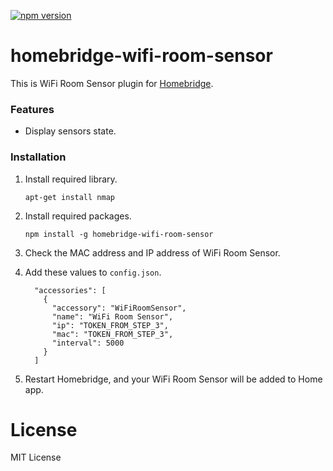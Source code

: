 [![npm version](https://badge.fury.io/js/homebridge-wifi-room-sensor.svg)](https://badge.fury.io/js/homebridge-wifi-room-sensor)

# homebridge-wifi-room-sensor

This is WiFi Room Sensor plugin for [Homebridge](https://github.com/nfarina/homebridge). 



### Features

* Display sensors state.



### Installation

1. Install required library.

   ```
   apt-get install nmap
   ```

2. Install required packages.

   ```
   npm install -g homebridge-wifi-room-sensor
   ```

3. Check the MAC address and IP address of WiFi Room Sensor.

4. Add these values to `config.json`.

    ```
      "accessories": [
        {
          "accessory": "WiFiRoomSensor",
          "name": "WiFi Room Sensor",
          "ip": "TOKEN_FROM_STEP_3",
          "mac": "TOKEN_FROM_STEP_3",
          "interval": 5000
        }
      ]
    ```

4. Restart Homebridge, and your WiFi Room Sensor will be added to Home app.



# License
MIT License
